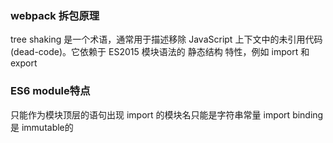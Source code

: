 ### webpack 拆包原理


tree shaking 是一个术语，通常用于描述移除 JavaScript 上下文中的未引用代码(dead-code)。它依赖于 ES2015 模块语法的 静态结构 特性，例如 import 和 export


### ES6 module特点
只能作为模块顶层的语句出现
import 的模块名只能是字符串常量
import binding 是 immutable的

